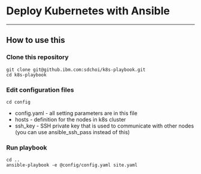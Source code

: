 # Deploy Kubernetes with Ansible

---
## How to use this

### Clone this repository
```
git clone git@github.ibm.com:sdchoi/k8s-playbook.git
cd k8s-playbook
```

### Edit configuration files
```
cd config
```
  * config.yaml - all setting parameters are in this file
  * hosts - definition for the nodes in k8s cluster
  * ssh_key - SSH private key that is used to communicate with other nodes (you can use ansible_ssh_pass instead of this)

### Run playbook
```
cd ..
ansible-playbook -e @config/config.yaml site.yaml
```
